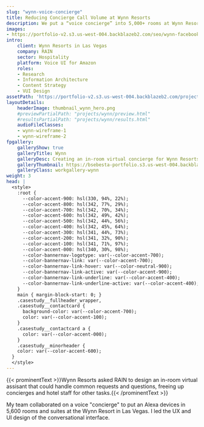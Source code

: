 ```yaml
---
slug: "wynn-voice-concierge"
title: Reducing Concierge Call Volume at Wynn Resorts
description: We put a “voice concierge” into 5,000+ rooms at Wynn Resorts, leading to reduced call volume to employees.
images:
- https://portfolio-v2.s3.us-west-004.backblazeb2.com/seo/wynn-facebook.png
intro:
    client: Wynn Resorts in Las Vegas
    company: RAIN
    sector: Hospitality
    platform: Voice UI for Amazon
    roles:
    - Research
    - Information Architecture
    - Content Strategy
    - VUI Design
assetPath: 'https://portfolio-v2.s3.us-west-004.backblazeb2.com/projects/wynn/'
layoutDetails:
    headerImage: thumbnail_wynn_hero.png
    #previewPartialPath: "projects/wynn/preview.html"
    #resultsPartialPath: "projects/wynn/results.html"
    audioFileClasses:
    - wynn-wireframe-1
    - wynn-wireframe-2
fpgallery:
    galleryShow: true
    galleryTitle: Wynn
    galleryDesc: Creating an in-room virtual concierge for Wynn Resorts
    galleryThumbnail: https://bsebesta-portfolio.s3.us-west-004.backblazeb2.com/case-studies/thumbnail_wynn_1.png
    galleryClass: workgallery-wynn
weight: 3
head: |
  <style>
    :root {
      --color-accent-900: hsl(330, 94%, 22%);
      --color-accent-800: hsl(342, 77%, 29%);
      --color-accent-700: hsl(342, 70%, 34%);
      --color-accent-600: hsl(342, 49%, 42%);
      --color-accent-500: hsl(342, 44%, 56%);
      --color-accent-400: hsl(342, 45%, 64%);
      --color-accent-300: hsl(341, 44%, 73%);
      --color-accent-200: hsl(341, 32%, 90%);
      --color-accent-100: hsl(341, 71%, 97%);
      --color-accent-000: hsl(340, 30%, 98%);
      --color-bannernav-logotype: var(--color-accent-700);
      --color-bannernav-link: var(--color-accent-700);
      --color-bannernav-link-hover: var(--color-neutral-900);
      --color-bannernav-link-active: var(--color-accent-900);
      --color-bannernav-link-underline: var(--color-accent-400);
      --color-bannernav-link-underline-active: var(--color-accent-400);
    }
    main { margin-block-start: 0; }
    .casestudy__fullheader_wrapper,
    .casestudy__contactcard {
      background-color: var(--color-accent-700);
      color: var(--color-accent-100);
    }
    .casestudy__contactcard a {
      color: var(--color-accent-000);
    }
    .casestudy__minorheader {
    color: var(--color-accent-600);
  }
  </style>
---
```


{{< prominentText >}}Wynn Resorts asked RAIN to design an in-room virtual assisant that could handle common requests and questions, freeing up concierges and hotel staff for other tasks.{{< /prominentText >}}

My team collaborated on a voice "concierge" to put an Alexa devices in 5,600 rooms and suites at the Wynn Resort in Las Vegas. I led the UX and UI design of the conversational interface. 
